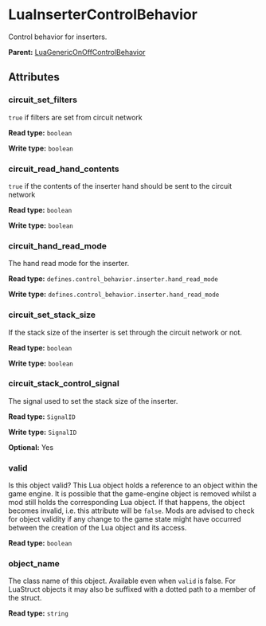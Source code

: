 # LuaInserterControlBehavior

Control behavior for inserters.

**Parent:** [LuaGenericOnOffControlBehavior](LuaGenericOnOffControlBehavior.md)

## Attributes

### circuit_set_filters

`true` if filters are set from circuit network

**Read type:** `boolean`

**Write type:** `boolean`

### circuit_read_hand_contents

`true` if the contents of the inserter hand should be sent to the circuit network

**Read type:** `boolean`

**Write type:** `boolean`

### circuit_hand_read_mode

The hand read mode for the inserter.

**Read type:** `defines.control_behavior.inserter.hand_read_mode`

**Write type:** `defines.control_behavior.inserter.hand_read_mode`

### circuit_set_stack_size

If the stack size of the inserter is set through the circuit network or not.

**Read type:** `boolean`

**Write type:** `boolean`

### circuit_stack_control_signal

The signal used to set the stack size of the inserter.

**Read type:** `SignalID`

**Write type:** `SignalID`

**Optional:** Yes

### valid

Is this object valid? This Lua object holds a reference to an object within the game engine. It is possible that the game-engine object is removed whilst a mod still holds the corresponding Lua object. If that happens, the object becomes invalid, i.e. this attribute will be `false`. Mods are advised to check for object validity if any change to the game state might have occurred between the creation of the Lua object and its access.

**Read type:** `boolean`

### object_name

The class name of this object. Available even when `valid` is false. For LuaStruct objects it may also be suffixed with a dotted path to a member of the struct.

**Read type:** `string`

